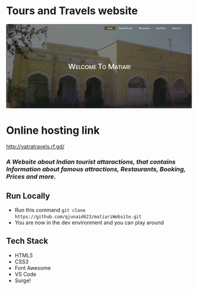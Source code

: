 # Tours and Travels website
<img src="images/matiari.png"/>

# Online hosting link
http://yatratravels.rf.gd/

### *A Website about Indian tourist attaractions, that contains Information about famous attractions, Restaurants, Booking, Prices and more.*


## Run Locally 

- Run this command `git clone https://github.com/qjunaid623/matiariWebsite.git`
- You are now in the dev environment and you can play around 

## Tech Stack

- HTML5
- CSS3
- Font Awesome
- VS Code
- Surge!
